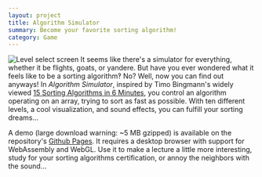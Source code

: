 ```yaml
---
layout: project
title: Algorithm Simulator
summary: Become your favorite sorting algorithm!
category: Game
---
```


![Level select
screen](https://github.com/DanielZTing/algorithm-simulator/blob/master/assets/levels.png?raw=true)
It seems like there's a simulator for everything, whether it be flights, goats, or yandere. But have you ever wondered what it feels like to be a sorting algorithm‽ No? Well, now you can find out anyways! In *Algorithm Simulator*, inspired by Timo Bingmann's widely viewed [15 Sorting Algorithms in 6 Minutes](https://www.youtube.com/watch?v=kPRA0W1kECg), you control an algorithm operating on an array, trying to sort as fast as possible. With ten different levels, a cool visualization, and sound effects, you can fulfill your sorting dreams...

A demo (large download warning: ~5 MB gzipped) is available on the repository's [Github Pages](https://danielzting.github.io/algorithm-simulator). It requires a desktop browser with support for WebAssembly and WebGL. Use it to make a lecture a little more interesting, study for your sorting algorithms certification, or annoy the neighbors with the sound...
